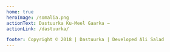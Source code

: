 ```yaml
---
home: true
heroImage: /somalia.png
actionText: Dastuurka Ku-Meel Gaarka →
actionLink: /dastuurka/

footer: Copyright © 2018 | Dastuurka | Developed Ali Salad
---
```

